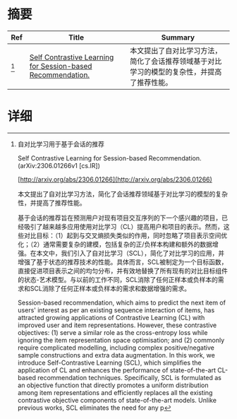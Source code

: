 # 摘要

| Ref | Title | Summary |
| --- | --- | --- |
| [^1] | [Self Contrastive Learning for Session-based Recommendation.](http://arxiv.org/abs/2306.01266) | 本文提出了自对比学习方法，简化了会话推荐领域基于对比学习的模型的复杂性，并提高了推荐性能。 |

# 详细

[^1]: 自对比学习用于基于会话的推荐

    Self Contrastive Learning for Session-based Recommendation. (arXiv:2306.01266v1 [cs.IR])

    [http://arxiv.org/abs/2306.01266](http://arxiv.org/abs/2306.01266)

    本文提出了自对比学习方法，简化了会话推荐领域基于对比学习的模型的复杂性，并提高了推荐性能。

    

    基于会话的推荐旨在预测用户对现有项目交互序列的下一个感兴趣的项目，已经吸引了越来越多应用使用对比学习（CL）提高用户和项目的表示。然而，这些对比目标：（1）起到与交叉熵损失类似的作用，同时忽略了项目表示空间优化；（2）通常需要复杂的建模，包括复杂的正/负样本构建和额外的数据增强。在本文中，我们引入了自对比学习（SCL），简化了对比学习的应用，并增强了基于状态的推荐技术的性能。具体而言，SCL被制定为一个目标函数，直接促进项目表示之间的均匀分布，并有效地替换了所有现有的对比目标组件的状态-艺术模型。与以前的工作不同，SCL消除了任何正样本或负样本的需求和SCL消除了任何正样本或负样本的需求和数据增强的需求。

    Session-based recommendation, which aims to predict the next item of users' interest as per an existing sequence interaction of items, has attracted growing applications of Contrastive Learning (CL) with improved user and item representations. However, these contrastive objectives: (1) serve a similar role as the cross-entropy loss while ignoring the item representation space optimisation; and (2) commonly require complicated modelling, including complex positive/negative sample constructions and extra data augmentation. In this work, we introduce Self-Contrastive Learning (SCL), which simplifies the application of CL and enhances the performance of state-of-the-art CL-based recommendation techniques. Specifically, SCL is formulated as an objective function that directly promotes a uniform distribution among item representations and efficiently replaces all the existing contrastive objective components of state-of-the-art models. Unlike previous works, SCL eliminates the need for any p
    

